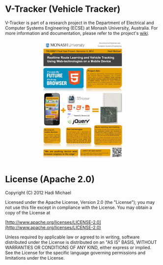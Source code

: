 V-Tracker (Vehicle Tracker)
===============
V-Tracker is part of a research project in the Department of Electrical and Computer Systems Engineering (ECSE) at Monash University, Australia. For more information and documentation, please refer to the project's [wiki](https://github.com/hadimichael/V-Tracker/wiki "Wiki").

[<span style="text-align:center;display:block;max-width:55%;margin:auto;">![alt-text](V-Tracker_Poster.png "AV-Tracker Poster")</span>](https://github.com/hadimichael/V-Tracker/wiki "Wiki")

# License (Apache 2.0)

Copyright (C) 2012 Hadi Michael

Licensed under the Apache License, Version 2.0 (the "License"); you may not use this file except in compliance with the License. You may obtain a copy of the License at

 [http://www.apache.org/licenses/LICENSE-2.0](http://www.apache.org/licenses/LICENSE-2.0)

Unless required by applicable law or agreed to in writing, software distributed under the License is distributed on an "AS IS" BASIS, WITHOUT WARRANTIES OR CONDITIONS OF ANY KIND, either express or implied. See the License for the specific language governing permissions and limitations under the License.